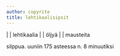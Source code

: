 ```yaml
---
author: copyrite
title: lehtikaalisipsit
---
```


| | lehtikaalia
| | öljyä
| | mausteita

silppua. uuniin 175 asteessa n. 8 minuutiksi
